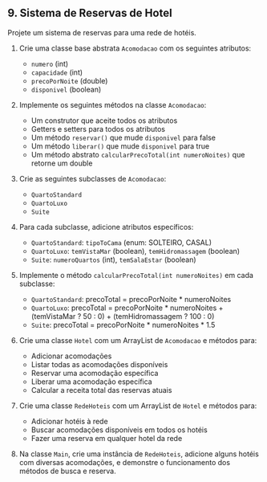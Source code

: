 ## 9. Sistema de Reservas de Hotel

Projete um sistema de reservas para uma rede de hotéis.

1. Crie uma classe base abstrata `Acomodacao` com os seguintes atributos:
    - `numero` (int)
    - `capacidade` (int)
    - `precoPorNoite` (double)
    - `disponivel` (boolean)

2. Implemente os seguintes métodos na classe `Acomodacao`:
    - Um construtor que aceite todos os atributos
    - Getters e setters para todos os atributos
    - Um método `reservar()` que mude `disponivel` para false
    - Um método `liberar()` que mude `disponivel` para true
    - Um método abstrato `calcularPrecoTotal(int numeroNoites)` que retorne um double

3. Crie as seguintes subclasses de `Acomodacao`:
    - `QuartoStandard`
    - `QuartoLuxo`
    - `Suite`

4. Para cada subclasse, adicione atributos específicos:
    - `QuartoStandard`: `tipoToCama` (enum: SOLTEIRO, CASAL)
    - `QuartoLuxo`: `temVistaMar` (boolean), `temHidromassagem` (boolean)
    - `Suite`: `numeroQuartos` (int), `temSalaEstar` (boolean)

5. Implemente o método `calcularPrecoTotal(int numeroNoites)` em cada subclasse:
    - `QuartoStandard`: precoTotal = precoPorNoite * numeroNoites
    - `QuartoLuxo`: precoTotal = precoPorNoite * numeroNoites + (temVistaMar ? 50 : 0) + (temHidromassagem ? 100 : 0)
    - `Suite`: precoTotal = precoPorNoite * numeroNoites * 1.5

6. Crie uma classe `Hotel` com um ArrayList de `Acomodacao` e métodos para:
    - Adicionar acomodações
    - Listar todas as acomodações disponíveis
    - Reservar uma acomodação específica
    - Liberar uma acomodação específica
    - Calcular a receita total das reservas atuais

7. Crie uma classe `RedeHoteis` com um ArrayList de `Hotel` e métodos para:
    - Adicionar hotéis à rede
    - Buscar acomodações disponíveis em todos os hotéis
    - Fazer uma reserva em qualquer hotel da rede

8. Na classe `Main`, crie uma instância de `RedeHoteis`, adicione alguns hotéis com diversas acomodações, e demonstre o funcionamento dos métodos de busca e reserva.

